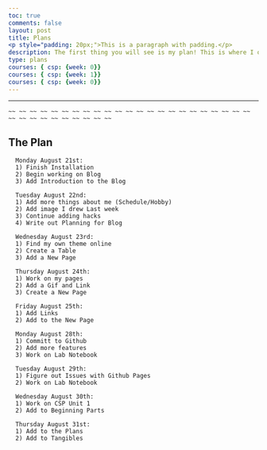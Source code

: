 ```yaml
---
toc: true
comments: false
layout: post
title: Plans
<p style="padding: 20px;">This is a paragraph with padding.</p>
description: The first thing you will see is my plan! This is where I organize all the work I have done daily and the work I need to do.
type: plans
courses: { csp: {week: 0}}
courses: { csp: {week: 1}}
courses: { csp: {week: 0}}
---
```

---
    ~~ ~~ ~~ ~~ ~~ ~~ ~~ ~~ ~~ ~~ ~~ ~~ ~~ ~~ ~~ ~~ ~~ ~~ ~~ ~~ ~~ ~~ ~~ ~~ ~~ ~~ ~~ ~~ ~~ ~~ ~~ ~~ ~~

## The Plan      
      
      Monday August 21st: 
      1) Finish Installation
      2) Begin working on Blog
      3) Add Introduction to the Blog
      
      Tuesday August 22nd:
      1) Add more things about me (Schedule/Hobby)
      2) Add image I drew Last week
      3) Continue adding hacks
      4) Write out Planning for Blog
      
      Wednesday August 23rd:
      1) Find my own theme online
      2) Create a Table
      3) Add a New Page

      Thursday August 24th:
      1) Work on my pages
      2) Add a Gif and Link
      3) Create a New Page

      Friday August 25th:
      1) Add Links
      2) Add to the New Page

      Monday August 28th:
      1) Committ to Github
      2) Add more features 
      3) Work on Lab Notebook

      Tuesday August 29th:
      1) Figure out Issues with Github Pages
      2) Work on Lab Notebook

      Wednesday August 30th:
      1) Work on CSP Unit 1
      2) Add to Beginning Parts

      Thursday August 31st:
      1) Add to the Plans
      2) Add to Tangibles